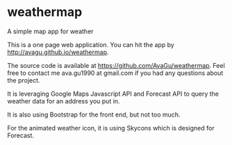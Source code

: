 weathermap
==========

A simple map app for weather



This is a one page web application. You can hit the app by http://avagu.github.io/weathermap.

The source code is available at https://github.com/AvaGu/weathermap. Feel free to contact me ava.gu1990 at gmail.com if you had any questions about the project.

It is leveraging Google Maps Javascript API and Forecast API to query the weather data for an address you put in.

It is also using Bootstrap for the front end, but not too much.

For the animated weather icon, it is using Skycons which is designed for Forecast.
